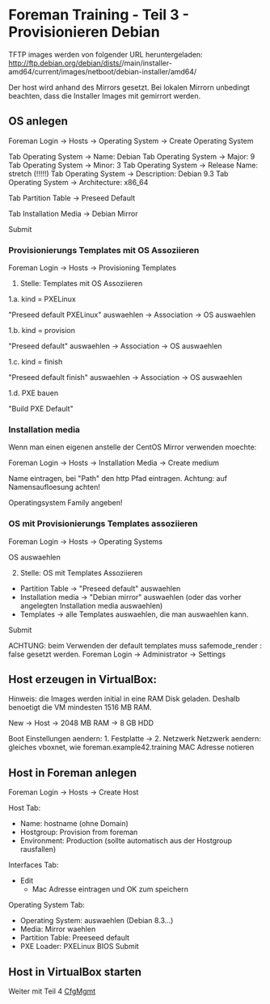 # Foreman Training - Teil 3 - Provisionieren Debian

TFTP images werden von folgender URL heruntergeladen:
http://ftp.debian.org/debian/dists/<release name>/main/installer-amd64/current/images/netboot/debian-installer/amd64/

Der host wird anhand des Mirrors gesetzt.
Bei lokalen Mirrorn unbedingt beachten, dass die Installer Images mit gemirrort werden.

## OS anlegen

Foreman Login -> Hosts -> Operating System -> Create Operating System

Tab Operating System -> Name: Debian
Tab Operating System -> Major: 9
Tab Operating System -> Minor: 3
Tab Operating System -> Release Name: stretch (!!!!!)
Tab Operating System -> Description: Debian 9.3
Tab Operating System -> Architecture: x86_64

Tab Partition Table -> Preseed Default

Tab Installation Media -> Debian Mirror

Submit


### Provisionierungs Templates mit OS Assoziieren

Foreman Login -> Hosts -> Provisioning Templates

1. Stelle: Templates mit OS Assoziieren

1.a. kind = PXELinux

"Preseed default PXELinux" auswaehlen -> Association -> OS auswaehlen

1.b. kind = provision

"Preseed default" auswaehlen -> Association -> OS auswaehlen

1.c. kind = finish

"Preseed default finish" auswaehlen -> Association -> OS auswaehlen

1.d. PXE bauen

"Build PXE Default"

### Installation media

Wenn man einen eigenen anstelle der CentOS Mirror verwenden moechte:

Foreman Login -> Hosts -> Installation Media -> Create medium

Name eintragen, bei "Path" den http Pfad eintragen.
Achtung: auf Namensaufloesung achten!

Operatingsystem Family angeben!

### OS mit Provisionierungs Templates assoziieren

Foreman Login -> Hosts -> Operating Systems

OS auswaehlen

2. Stelle: OS mit Templates Assoziieren

- Partition Table -> "Preseed default" auswaehlen
- Installation media -> "Debian mirror" auswaehlen (oder das vorher angelegten Installation media auswaehlen)
- Templates -> alle Templates auswaehlen, die man auswaehlen kann.

Submit

ACHTUNG: beim Verwenden der default templates muss safemode_render : false gesetzt werden.
Foreman Login -> Administrator -> Settings


## Host erzeugen in VirtualBox:

Hinweis: die Images werden initial in eine RAM Disk geladen. Deshalb benoetigt die VM mindesten 1516 MB RAM.

New -> Host -> 2048 MB RAM -> 8 GB HDD

Boot Einstellungen aendern: 1. Festplatte -> 2. Netzwerk
Netzwerk aendern: gleiches vboxnet, wie foreman.example42.training
MAC Adresse notieren

## Host in Foreman anlegen

Foreman Login -> Hosts -> Create Host

Host Tab:
- Name: hostname (ohne Domain)
- Hostgroup: Provision from foreman
- Environment: Production (sollte automatisch aus der Hostgroup rausfallen)

Interfaces Tab:
- Edit
  - Mac Adresse eintragen und OK zum speichern

Operating System Tab:
- Operating System: auswaehlen (Debian 8.3...)
- Media: Mirror waehlen
- Partition Table: Preeseed default
- PXE Loader: PXELinux BIOS
Submit

## Host in VirtualBox starten

Weiter mit Teil 4 [CfgMgmt](../04_cfgmgmt)
